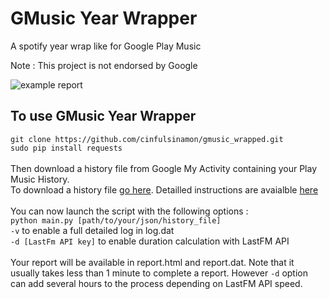 # GMusic Year Wrapper
A spotify year wrap like for Google Play Music

Note : This project is not endorsed by Google

![example report](https://raw.githubusercontent.com/cinfulsinamon/gmusic_wrapped/gpm_python3/example_report.jpg)

## To use GMusic Year Wrapper
`git clone https://github.com/cinfulsinamon/gmusic_wrapped.git`
<br>
`sudo pip install requests`
<br>
<br>
Then download a history file from Google My Activity containing your Play Music History.
<br>
To download a history file <a href="https://takeout.google.com/u/0/?hl=fr&utm_source=google-account&utm_medium=web&pageId=none"> go here</a>. Detailled instructions are avaialble <a href="https://raw.githubusercontent.com/Lolincolc/gmusic_wrapped/master/howto/help.jpg"> here</a>
<br><br>
You can now launch the script with the following options :
<br>
`python main.py [path/to/your/json/history_file]`
<br>
`-v` to enable a full detailed log in log.dat
<br>
`-d [LastFm API key]` to enable duration calculation with LastFM API
<br>
<br>
Your report will be available in report.html and report.dat. Note that it usually takes less than 1 minute to complete a report. However `-d` option can add several hours to the process depending on LastFM API speed.
